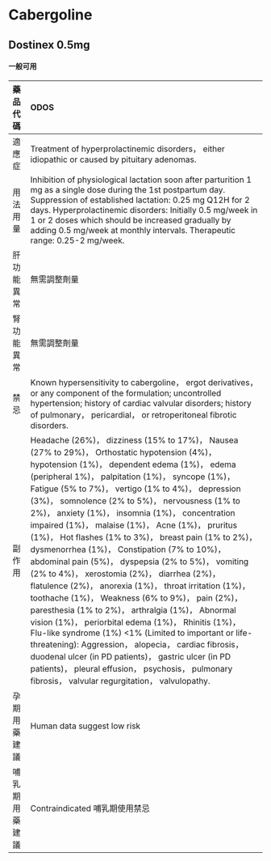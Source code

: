 # Cabergoline

## Dostinex 0.5mg

#### 一般可用

| 藥品代碼       | ODOS                                                                                                                                                                                                                                                                                                                                                                                                                                                                                                                                                                                                                                                                                                                                                                                                                                                                                                                                                                                                                                                                                                                                   |
|:---------------|:---------------------------------------------------------------------------------------------------------------------------------------------------------------------------------------------------------------------------------------------------------------------------------------------------------------------------------------------------------------------------------------------------------------------------------------------------------------------------------------------------------------------------------------------------------------------------------------------------------------------------------------------------------------------------------------------------------------------------------------------------------------------------------------------------------------------------------------------------------------------------------------------------------------------------------------------------------------------------------------------------------------------------------------------------------------------------------------------------------------------------------------|
| 適應症         | Treatment of hyperprolactinemic disorders， either idiopathic or caused by pituitary adenomas.                                                                                                                                                                                                                                                                                                                                                                                                                                                                                                                                                                                                                                                                                                                                                                                                                                                                                                                                                                                                                                         |
| 用法用量       | Inhibition of physiological lactation soon after parturition 1 mg as a single dose during the 1st postpartum day. Suppression of established lactation: 0.25 mg Q12H for 2 days. Hyperprolactinemic disorders: Initially 0.5 mg/week in 1 or 2 doses which should be increased gradually by adding 0.5 mg/week at monthly intervals. Therapeutic range: 0.25-2 mg/week.                                                                                                                                                                                                                                                                                                                                                                                                                                                                                                                                                                                                                                                                                                                                                                |
| 肝功能異常     | 無需調整劑量                                                                                                                                                                                                                                                                                                                                                                                                                                                                                                                                                                                                                                                                                                                                                                                                                                                                                                                                                                                                                                                                                                                           |
| 腎功能異常     | 無需調整劑量                                                                                                                                                                                                                                                                                                                                                                                                                                                                                                                                                                                                                                                                                                                                                                                                                                                                                                                                                                                                                                                                                                                           |
| 禁忌           | Known hypersensitivity to cabergoline， ergot derivatives， or any component of the formulation; uncontrolled hypertension; history of cardiac valvular disorders; history of pulmonary， pericardial， or retroperitoneal fibrotic disorders.                                                                                                                                                                                                                                                                                                                                                                                                                                                                                                                                                                                                                                                                                                                                                                                                                                                                                         |
| 副作用         | Headache (26%)， dizziness (15% to 17%)， Nausea (27% to 29%)， Orthostatic hypotension (4%)， hypotension (1%)， dependent edema (1%)， edema (peripheral 1%)， palpitation (1%)， syncope (1%)， Fatigue (5% to 7%)， vertigo (1% to 4%)， depression (3%)， somnolence (2% to 5%)， nervousness (1% to 2%)， anxiety (1%)， insomnia (1%)， concentration impaired (1%)， malaise (1%)， Acne (1%)， pruritus (1%)， Hot flashes (1% to 3%)， breast pain (1% to 2%)， dysmenorrhea (1%)， Constipation (7% to 10%)， abdominal pain (5%)， dyspepsia (2% to 5%)， vomiting (2% to 4%)， xerostomia (2%)， diarrhea (2%)， flatulence (2%)， anorexia (1%)， throat irritation (1%)， toothache (1%)， Weakness (6% to 9%)， pain (2%)， paresthesia (1% to 2%)， arthralgia (1%)， Abnormal vision (1%)， periorbital edema (1%)， Rhinitis (1%)， Flu-like syndrome (1%) <1% (Limited to important or life-threatening): Aggression， alopecia， cardiac fibrosis， duodenal ulcer (in PD patients)， gastric ulcer (in PD patients)， pleural effusion， psychosis， pulmonary fibrosis， valvular regurgitation， valvulopathy. |
| 孕期用藥建議   | Human data suggest low risk                                                                                                                                                                                                                                                                                                                                                                                                                                                                                                                                                                                                                                                                                                                                                                                                                                                                                                                                                                                                                                                                                                            |
| 哺乳期用藥建議 | Contraindicated 哺乳期使用禁忌                                                                                                                                                                                                                                                                                                                                                                                                                                                                                                                                                                                                                                                                                                                                                                                                                                                                                                                                                                                                                                                                                                         |


